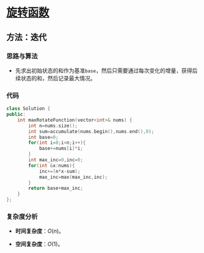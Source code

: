 # [旋转函数](https://leetcode-cn.com/problems/rotate-function/)

## 方法：迭代

### 思路与算法

- 先求出初始状态的和作为基准``base``，然后只需要通过每次变化的增量，获得后续状态的和，然后记录最大情况。

### 代码

```c++
class Solution {
public:
    int maxRotateFunction(vector<int>& nums) {
        int n=nums.size();
        int sum=accumulate(nums.begin(),nums.end(),0);
        int base=0;
        for(int i=0;i<n;i++){
            base+=nums[i]*i;
        }
        int max_inc=0,inc=0;
        for(int &x:nums){
            inc+=(n*x-sum);
            max_inc=max(max_inc,inc);
        }
        return base+max_inc;
    }
};
```

### 复杂度分析

- **时间复杂度**：$O(n)$。

- **空间复杂度**：$O(1)$。
